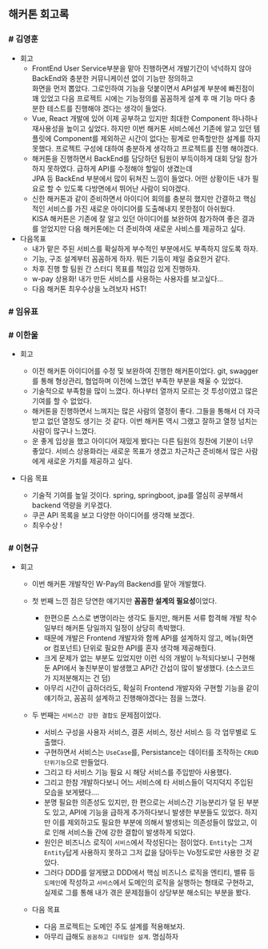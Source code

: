 ## 해커톤 회고록

### \# 김영훈
- 회고
  - FrontEnd User Service부분을 맡아 진행하면서 개발기간이 넉넉하지 않아 BackEnd와 충분한 커뮤니케이션 없이 기능만 정의하고   
    화면을 먼저 뽑았다. 그로인하여 기능을 덧붙이면서 API설계 부분에 빠진점이 꽤 있었고 다음 프로젝트 시에는 기능정의를 꼼꼼하게 설계 후
    매 기능 마다 충분한 테스트를 진행해야 겠다는 생각이 들었다.
  - Vue, React 개발에 있어 이제 공부하고 있지만 최대한 Component 하나하나 재사용성을 높이고 싶었다. 하지만 이번 해커톤 서비스에선 기존에
    알고 있던 템플릿에 Component를 제외하곤 시간이 없다는 핑계로 만족할만한 설계를 하지 못했다. 프로젝트 구성에 대하여 충분하게 생각하고 프로젝트를
    진행 해야겠다.
  - 해커톤을 진행하면서 BackEnd를 담당하던 팀원이 부득이하게 대회 당일 참가하지 못하였다. 급하게 API를 수정해야 할일이 생겼는데   
    JPA 등 BackEnd 부분에서 많이 뒤쳐진 느낌이 들었다. 어떤 상황이든 내가 필요로 할 수 있도록 다방면에서 뛰어난 사람이 되야겠다.
  - 신한 해커톤과 같이 준비하면서 아이디어 회의를 충분히 했지만 간결하고 핵심적인 서비스를 가진 새로운 아이디어를 도출해내지 못한점이 아쉬웠다.   
    KISA 해커톤은 기존에 잘 알고 있던 아이디어를 보완하여 참가하여 좋은 결과를 얻었지만 다음 해커톤에는 더 준비하여 새로운 사비스를 제공하고 싶다.
- 다음목표
  - 내가 맡은 주된 서비스를 확실하게 부수적인 부분에서도 부족하지 않도록 하자.
  - 기능, 구조 설계부터 꼼꼼하게 하자. 뭐든 기둥이 제일 중요한거 같다.
  - 차후 진행 할 팀원 간 스터디 목표를 책임감 있게 진행하자.
  - w-pay 상용화! 내가 만든 서비스를 사용하는 사용자를 보고싶다...
  - 다음 해커톤 최우수상을 노려보자 HST!
### \# 임유표

### \# 이한울
- 회고
  - 이전 해커톤 아이디어를 수정 및 보완하여 진행한 해커톤이었다. git, swagger를 통해 형상관리, 협업하며 이전에 느꼈던 부족한 부분을 채울 수 있었다.
  - 기술적으로 부족함을 많이 느꼈다. 하나부터 열까지 모르는 것 투성이였고 많은 기여를 할 수 없었다.
  - 해커톤을 진행하면서 느껴지는 많은 사람의 열정이 좋다. 그들을 통해서 더 자극받고 없던 열정도 생기는 것 같다.
  이번 해커톤 역시 그랬고 잘하고 열정 넘치는 사람이 많구나 느꼈다.
  - 운 좋게 입상을 했고 아이디어 재밌게 봤다는 다른 팀원의 칭찬에 기분이 너무 좋았다. 
  서비스 상용화라는 새로운 목표가 생겼고 차근차근 준비해서 많은 사람에게 새로운 가치를 제공하고 싶다.
  
- 다음 목표
  - 기술적 기여를 높일 것이다. spring, springboot, jpa를 열심히 공부해서 backend 역량을 키우겠다. 
  - 쿠콘 API 목록을 보고 다양한 아이디어를 생각해 보겠다.
  - 최우수상 !
  
### \# 이현규
- 회고
  - 이번 해커톤 개발작인 W-Pay의 Backend를 맡아 개발했다.
  - 첫 번째 느낀 점은 당연한 얘기지만 **꼼꼼한 설계의 필요성**이었다. 
    - 한편으론 스스로 변명이라는 생각도 들지만, 해커톤 서류 합격해 개발 착수일부터 해커톤 당일까지 일정이 상당히 촉박했다.
    - 때문에 개발은 Frontend 개발자와 함께 API를 설계하지 않고, 메뉴(화면 or 컴포넌트) 단위로 필요한 API를 혼자 생각해 제공해줬다.
    - 크게 문제가 없는 부분도 있었지만 이런 식의 개발이 누적되다보니 구현해둔 API에서 놓친부분이 발생했고 API간 간섭이 많이 발생했다. (소스코드가 지저분해지는 건 덤)
    - 아무리 시간이 급하더라도, 확실히 Frontend 개발자와 구현할 기능을 같이 얘기하고, 꼼꼼히 설계하고 진행해야겠다는 점을 느꼈다.
  - 두 번째는 `서비스간 강한 결합도` 문제점이었다.
    - 서비스 구성을 사용자 서비스, 결혼 서비스, 정산 서비스 등 각 업무별로 도출했다.
    - 구현하면서 서비스는 `UseCase`를, Persistance는 데이터를 조작하는 `CRUD 단위기능`으로 만들었다.
    - 그리고 타 서비스 기능 필요 시 해당 서비스를 주입받아 사용했다.
    - 그리고 한참 개발하다보니 어느 서비스에 타 서비스들이 덕지덕지 주입된 모습을 보게됐다....
    - 분명 필요한 의존성도 있지만, 한 편으로는 서비스간 기능분리가 덜 된 부분도 있고, API에 기능을 급하게 추가하다보니 발생한 부분들도 있었다. 하지만 이를 제외하고도 필요한 부분에 의해서 발생되는 의존성들이 많았고, 이로 인해 서비스들 간에 강한 결합이 발생하게 되었다.
    - 원인은 비즈니스 로직이 `서비스`에서 작성된다는 점이었다. `Entity`는 그저 `Entity`답게 사용하지 못하고 그저 값을 담아두는 Vo정도로만 사용한 것 같았다. 
    - 그러다 DDD를 알게됐고 DDD에서 핵심 비즈니스 로직을 엔티티, 밸류 등 `도메인`에 작성하고 `서비스`에서 도메인의 로직을 실행하는 형태로 구현하고, 실제로 그를 통해 내가 겪은 문제점들이 상당부분 해소되는 부분을 봤다.
    
  - 다음 목표
    - 다음 프로젝트는 도메인 주도 설계를 적용해보자.
    - 아무리 급해도 `꼼꼼하고 디테일한 설계`. 명심하자
